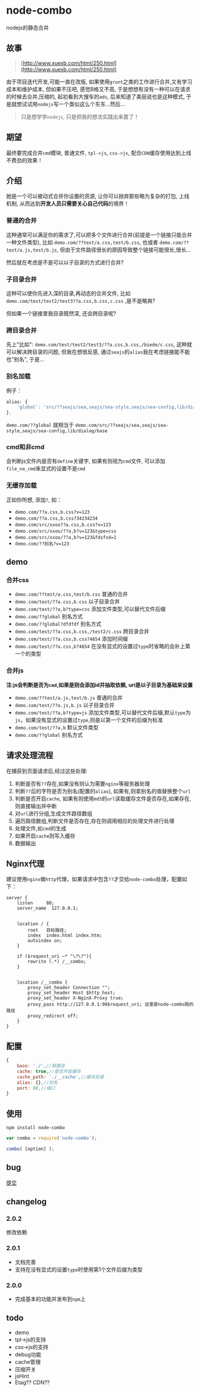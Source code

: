# node-combo

nodejs的静态合并

## 故事

> [http://www.xuexb.com/html/250.html](http://www.xuexb.com/html/250.html)

由于项目迭代开发,可能一直在改版, 如果使用`grunt`之类的工作进行合并,又有学习成本和维护成本, 但如果不压吧, 感觉B格又不高, 于是想想有没有一种可以在请求的时候去合并,压缩的, 起初看到大搜车的`ads`, 后来知道了美丽说也是这种模式, 于是就想试试用`nodejs`写一个类似这么个东东...然后...

> 只是想学学`nodejs`, 只是把我的想法实践出来罢了！

## 期望

最终要完成合并`cmd`模块, 普通文件, `tpl->js`, `css->js`, 配合`CDN`缓存使用达到上线不费劲的效果！

## 介绍

她是一个可以被动式合并你设置的资源, 让你可以抛弃那些略为复杂的打包, 上线机制, 从而达到**开发人员只需要关心自己代码**的境界！

### 普通的合并

这种通常可以满足你的需求了,可以把多个文件进行合并(前提是一个链接只能合并一种文件类型), 比如 `demo.com/??test/a.css,test/b.css`, 也或者 `demo.com/??test/a.js,test/b.js`, 但由于文件路径很长的原因导致整个链接可能很长,很长...

然后就在考虑是不是可以以子目录的方式进行合并?

### 子目录合并

这种可以使你先进入深的目录,再动态的合并文件, 比如 `demo.com/test/test2/test3??a.css,b.css,c.css` ,是不是略爽?

但如果一个链接里我目录既然深, 还会跨目录呢?

### 跨目录合并

先上"比如": `demo.com/test/test2/test3/??a.css,b.css,/biede/c.css`, 这种就可以解决跨目录的问题, 但我在想很反感, 通过`seajs`的`alias`我在考虑链接能不能也"别名", 于是...

### 别名加载

例子：

``` js
alias: {
    'global': 'src/??seajs/sea,seajs/sea-style,seajs/sea-config,lib/dialog/base'
},
```

`demo.com/??global` 就相当于 `demo.com/src/??seajs/sea,seajs/sea-style,seajs/sea-config,lib/dialog/base`

### cmd和非cmd

会判断js文件内是否有`define`关键字, 如果有则视为`cmd`文件, 可以添加`file_no_cmd`来显式的设置不是`cmd`

### 无缓存加载

正如你所想, 添加`?`, 如：

* `demo.com/??a.css,b.css?v=123`
* `demo.com/??a.css,b.css?34234234`
* `demo.com/src/xxoo??a.css,b.css?v=123`
* `demo.com/src/xxoo/??a,b?v=123&type=css`
* `demo.com/src/xxoo/??a,b?v=123&fdsfsd=1`
* `demo.com/??别名?v=123`

## demo

### 合并css

* `demo.com/??test/a.css,test/b.css` 普通的合并
* `demo.com/test/??a.css,b.css` 以子目录合并
* `demo.com/test/??a,b?type=css` 添加文件类型,可以替代文件后缀
* `demo.com/??global` 别名方式
* `demo.com/??global?dfdfdf` 别名方式
* `demo.com/test/??a.css,b.css,/test2/c.css` 跨目录合并
* `demo.com/test/??a.css,b.css?4654` 添加时间缀
* `demo.com/test/??a.css,b?4654` 在没有显式的设置过`type`时省略的会补上第一个的类型


### 合并js

**注:js会判断是否为`cmd`,如果是则会添加id并抽取依赖, uri是以子目录为基础来设置**

* `demo.com/??test/a.js,test/b.js` 普通的合并
* `demo.com/test/??a.js,b.js` 以子目录合并
* `demo.com/test/??a,b?type=js` 添加文件类型,可以替代文件后缀,默认`type`为`js`，如果没有显式的设置过`type`,则是以第一个文件的后缀为标准
* `demo.com/test/??a,b` 默认文件类型
* `demo.com/??global` 别名方式

## 请求处理流程

在捕获到页面请求后,经过这些处理:

1. 判断是否有`??`存在,如果没有则认为需要`nginx`等服务器处理
2. 判断`??`后的字符是否为别名(配置的`alias`), 如果有,则拿别名的值替换整个`url`
3. 判断是否开启`cache`, 如果有则使用`md5`的`url`读取缓存文件是否存在,如果存在,则直接输出并中断
4. 对`url`进行分组,生成文件路径数组
5. 遍历路径数组,判断文件是否存在,存在则调用相应的处理文件进行处理
6. 处理文件,如`cmd`的生成
7. 如果开启`cache`则写入缓存
8. 数据输出


## Nginx代理

建议使用`nginx`做`http`代理，如果请求中包含`??`才交给`node-combo`处理，配置如下：

```
server {
    listen     80;
    server_name  127.0.0.1;


    location / {
        root   目标路径;
        index  index.html index.htm;
        autoindex on;
    }

    if ($request_uri ~* "\?\?"){
        rewrite (.*) /__combo;
    }


    location /__combo {
        proxy_set_header Connection "";
        proxy_set_header Host $http_host;
        proxy_set_header X-NginX-Proxy true;
        proxy_pass http://127.0.0.1:90$request_uri; 这里是node-combo跑的路径
        proxy_redirect off;
    }
}
```

## 配置

``` js
{
    base: './',//根路径
    cache: true,//是否开启缓存
    cache_path: './__cache',//缓存目录
    alias: {},//别名
    port: 80,//端口
}
```

## 使用

`npm install node-combo`

``` js
var combo = require('node-combo');

combo( [option] );
```

## bug

[提交](https://github.com/xuexb/node-combo/issues)

## changelog

### 2.0.2
修改依赖

### 2.0.1

* 文档完善
* 支持在没有显式的设置`type`时使用第1个文件后缀为类型

### 2.0.0

* 完成基本的功能并发布到`npm`上

## todo

* demo
* tpl->js的支持
* css->js的支持
* debug功能
* cache管理
* 压缩开关
* jsHint
* Etag?? CDN??